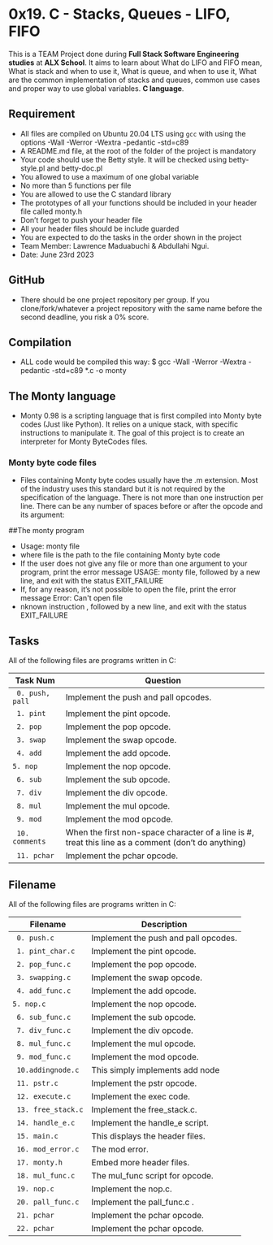 # 0x19. C - Stacks, Queues - LIFO, FIFO


This is a TEAM Project done during **Full Stack Software Engineering studies** at **ALX School**. It aims to learn about What do LIFO and FIFO mean, What is stack and when to use it, What is queue, and when to use it, What are the common implementation of stacks and queues, common use cases and proper way to use global variables. **C language**.

## Requirement
* All files are compiled on Ubuntu 20.04 LTS using  `gcc` with using the options -Wall -Werror -Wextra -pedantic -std=c89
* A README.md file, at the root of the folder of the project is mandatory
* Your code should use the Betty style. It will be checked using betty-style.pl and betty-doc.pl
* You allowed to use a maximum of one global variable
* No more than 5 functions per file
* You are allowed to use the C standard library
* The prototypes of all your functions should be included in your header file called monty.h
* Don’t forget to push your header file
* All your header files should be include guarded
* You are expected to do the tasks in the order shown in the project
* Team Member: Lawrence Maduabuchi & Abdullahi Ngui.
* Date: June 23rd 2023


## GitHub
* There should be one project repository per group. If you clone/fork/whatever a project repository with the same name before the second deadline, you risk a 0% score.

## Compilation 
* ALL code would be compiled this way: $ gcc -Wall -Werror -Wextra -pedantic -std=c89 *.c -o monty

## The Monty language
* Monty 0.98 is a scripting language that is first compiled into Monty byte codes (Just like Python). It relies on a unique stack, with specific instructions to manipulate it. The goal of this project is to create an interpreter for Monty ByteCodes files.

### Monty byte code files
* Files containing Monty byte codes usually have the .m extension. Most of the industry uses this standard but it is not required by the specification of the language. There is not more than one instruction per line. There can be any number of spaces before or after the opcode and its argument:

##The monty program
* Usage: monty file
* where file is the path to the file containing Monty byte code
* If the user does not give any file or more than one argument to your program, print the error message USAGE: monty file, followed by a new line, and exit with the status EXIT_FAILURE
* If, for any reason, it’s not possible to open the file, print the error message Error: Can't open file
* nknown instruction <opcode>, followed by a new line, and exit with the status EXIT_FAILURE

## Tasks
All of the following files are programs written in C:

| Task Num | Question |
| -------- | ----------- |
| ` 0. push, pall` | Implement the push and pall opcodes.|
| ` 1. pint` | Implement the pint opcode.|
| ` 2. pop` | Implement the pop opcode.|
| ` 3. swap` | Implement the swap opcode.|
| ` 4. add` | Implement the add opcode.|
| ` 5. nop ` | Implement the nop opcode. |
| ` 6. sub` | Implement the sub opcode. |
| ` 7. div` | Implement the div opcode.| 
| ` 8. mul` | Implement the mul opcode. |
| ` 9. mod` | Implement the mod opcode.|
| ` 10. comments` |When the first non-space character of a line is #, treat this line as a comment (don’t do anything) |
| ` 11. pchar` | Implement the pchar opcode. |

## Filename
All of the following files are programs written in C:

| Filename | Description |
| -------- | ----------- |
| ` 0. push.c` | Implement the push and pall opcodes.|
| ` 1. pint_char.c` | Implement the pint opcode.|
| ` 2. pop_func.c` | Implement the pop opcode.|
| ` 3. swapping.c` | Implement the swap opcode.|
| ` 4. add_func.c` | Implement the add opcode.|
| ` 5. nop.c ` | Implement the nop opcode. |
| ` 6. sub_func.c` | Implement the sub opcode. |
| ` 7. div_func.c` | Implement the div opcode.|
| ` 8. mul_func.c` | Implement the mul opcode. |
| ` 9. mod_func.c` | Implement the mod opcode.|
| ` 10.addingnode.c` |This simply implements add node |
| ` 11. pstr.c` | Implement the pstr opcode. |
| ` 12. execute.c` | Implement the exec code. |
| ` 13. free_stack.c` | Implement the free_stack.c. |
| ` 14. handle_e.c` | Implement the handle_e script. |
| ` 15. main.c` | This displays the header files. |
| ` 16. mod_error.c` | The mod error. |
| ` 17. monty.h` | Embed more header files. |
| ` 18. mul_func.c` | The mul_func script for opcode. |
| ` 19. nop.c` | Implement the nop.c. |
| ` 20. pall_func.c` | Implement the pall_func.c . |
| ` 21. pchar` | Implement the pchar opcode. |
| ` 22. pchar` | Implement the pchar opcode. |
